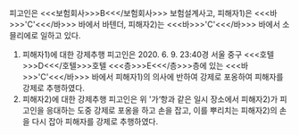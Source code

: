 피고인은 <<<보험회사>>>B<<</보험회사>>> 보험설계사고, 피해자1)은 <<<바>>>'C'<<</바>>> 바에서 바텐더, 피해자2)는 <<<바>>>'C'<<</바>>> 바에서 소믈리에로 일하고 있다.
1. 피해자1)에 대한 강제추행
피고인은 2020. 6. 9. 23:40경 서울 중구 <<<호텔>>>D<<</호텔>>>호텔 <<<층>>>E<<</층>>>층에 있는 <<<바>>>'C'<<</바>>> 바에서 피해자1)의 의사에 반하여 강제로 포옹하여 피해자를 강제로 추행하였다.
2. 피해자2)에 대한 강제추행
피고인은 위 '가‘항과 같은 일시 장소에서 피해자2)가 피고인을 응대하는 도중 강제로 포옹을 하고 손을 잡고, 이를 뿌리치는 피해자2)의 손을 다시 잡아 피해자를 강제로 추행하였다.